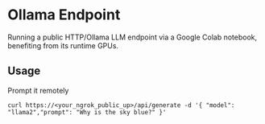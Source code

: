 # Ollama Endpoint
Running a public HTTP/Ollama LLM endpoint via a Google Colab notebook, benefiting from its runtime GPUs. 

## Usage
Prompt it remotely 

```
curl https://<your_ngrok_public_up>/api/generate -d '{ "model": "llama2","prompt": "Why is the sky blue?" }'
```
